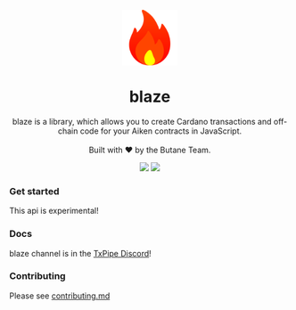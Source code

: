 <p align="center">
  <img width="100px" src="./logo/blaze.svg" align="center"/>
  <h1 align="center">blaze</h1>
  <p align="center">blaze is a library, which allows you to create Cardano transactions and off-chain code for your Aiken contracts in JavaScript.<br/><br/>
  Built with ❤️ by the Butane Team.
<p align="center">
    <img src="https://img.shields.io/github/commit-activity/m/butaneprotocol/blaze?style=for-the-badge" />
    <a href="https://twitter.com/butaneprotocol">
      <img src="https://img.shields.io/twitter/follow/butaneprotocol?style=for-the-badge&logo=twitter" />
    </a>
  </p>
</p>

### Get started

This api is experimental!

### Docs

blaze channel is in the [TxPipe Discord](https://discord.gg/FAeAR6jX)!

### Contributing

Please see [contributing.md](./CONTRIBUTING.md)
